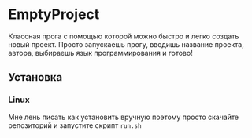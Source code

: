 # EmptyProject

Классная прога с помощью которой можно быстро и легко создать новый проект. Просто запускаешь прогу, вводишь название проекта, автора, выбираешь язык программирования и готово!

## Установка

### Linux

Мне лень писать как установить вручную поэтому просто скачайте репозиторий и запустите скрипт `run.sh`
